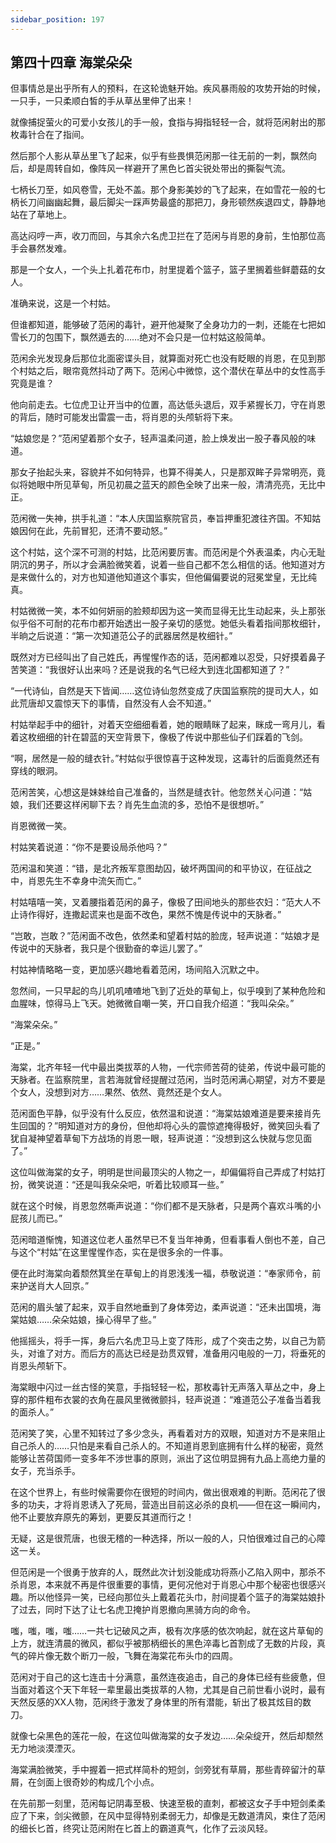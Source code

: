 ```yaml
---
sidebar_position: 197
---
```


## 第四十四章 **海棠朵朵**

但事情总是出乎所有人的预料，在这轮诡魅开始。疾风暴雨般的攻势开始的时候，一只手，一只柔顺白皙的手从草丛里伸了出来！

就像捕捉萤火的可爱小女孩儿的手一般，食指与拇指轻轻一合，就将范闲射出的那枚毒针合在了指间。

然后那个人影从草丛里飞了起来，似乎有些畏惧范闲那一往无前的一刺，飘然向后，却是周转自如，像阵风一样避开了黑色匕首尖锐处带出的撕裂气流。

七柄长刀至，如风卷雪，无处不盖。那个身影美妙的飞了起来，在如雪花一般的七柄长刀间幽幽起舞，最后脚尖一踩声势最盛的那把刀，身形顿然疾退四丈，静静地站在了草地上。

高达闷哼一声，收刀而回，与其余六名虎卫拦在了范闲与肖恩的身前，生怕那位高手会暴然发难。

那是一个女人，一个头上扎着花布巾，肘里提着个篮子，篮子里搁着些鲜蘑菇的女人。

准确来说，这是一个村姑。

但谁都知道，能够破了范闲的毒针，避开他凝聚了全身功力的一刺，还能在七把如雪长刀的包围下，飘然遁去的……绝对不会只是一位村姑这般简单。

范闲余光发现身后那位北面密谍头目，就算面对死亡也没有眨眼的肖恩，在见到那个村姑之后，眼帘竟然抖动了两下。范闲心中微惊，这个潜伏在草丛中的女性高手究竟是谁？

他向前走去。七位虎卫让开当中的位置，高达低头退后，双手紧握长刀，守在肖恩的背后，随时可能发出雷震一击，将肖恩的头颅斩将下来。

“姑娘您是？”范闲望着那个女子，轻声温柔问道，脸上焕发出一股子春风般的味道。

那女子抬起头来，容貌并不如何特异，也算不得美人，只是那双眸子异常明亮，竟似将她眼中所见草甸，所见初晨之蓝天的颜色全映了出来一般，清清亮亮，无比中正。

范闲微一失神，拱手礼道：“本人庆国监察院官员，奉旨押重犯渡往齐国。不知姑娘因何在此，先前冒犯，还清不要动怒。”

这个村姑，这个深不可测的村姑，比范闲要厉害。而范闲是个外表温柔，内心无耻阴沉的男子，所以才会满脸微笑着，说着一些自己都不怎么相信的话。他知道对方是来做什么的，对方也知道他知道这个事实，但他偏偏要说的冠冕堂皇，无比纯真。

村姑微微一笑，本不如何妍丽的脸颊却因为这一笑而显得无比生动起来，头上那张似乎俗不可耐的花布巾都开始透出一股子亲切的感觉。她低头看着指间那枚细针，半晌之后说道：“第一次知道范公子的武器居然是枚细针。”

既然对方已经叫出了自己姓氏，再惺惺作态的话，范闲都难以忍受，只好摸着鼻子苦笑道：“我很好认出来吗？还是说我的名气已经大到连北国都知道了？”

“一代诗仙，自然是天下皆闻……这位诗仙忽然变成了庆国监察院的提司大人，如此荒唐却又震惊天下的事情，自然没有人会不知道。”

村姑举起手中的细针，对着天空细细看着，她的眼睛眯了起来，眯成一弯月儿，看着这枚细细的针在碧蓝的天空背景下，像极了传说中那些仙子们踩着的飞剑。

“啊，居然是一般的缝衣针。”村姑似乎很惊喜于这种发现，这毒针的后面竟然还有穿线的眼洞。

范闲苦笑，心想这是妹妹给自己准备的，当然是缝衣针。他忽然关心问道：“姑娘，我们还要这样闲聊下去？肖先生血流的多，恐怕不是很想听。”

肖恩微微一笑。

村姑笑着说道：“你不是要设局杀他吗？”

范闲温和笑道：“错，是北齐叛军意图劫囚，破坏两国间的和平协议，在征战之中，肖恩先生不幸身中流矢而亡。”

村姑嘻嘻一笑，叉着腰指着范闲的鼻子，像极了田间地头的那些农妇：“范大人不止诗作得好，连撒起谎来也是面不改色，果然不愧是传说中的天脉者。”

“岂敢，岂敢？”范闲面不改色，依然柔和望着村姑的脸庞，轻声说道：“姑娘才是传说中的天脉者，我只是个很勤奋的幸运儿罢了。”

村姑神情略略一变，更加感兴趣地看着范闲，场间陷入沉默之中。

忽然间，一只早起的鸟儿叽叽喳喳地飞到了近处的草甸上，似乎嗅到了某种危险和血腥味，惊得马上飞天。她微微自嘲一笑，开口自我介绍道：“我叫朵朵。”

“海棠朵朵。”

“正是。”

海棠，北齐年轻一代中最出类拔萃的人物，一代宗师苦荷的徒弟，传说中最可能的天脉者。在监察院里，言若海就曾经提醒过范闲，当时范闲满心期望，对方不要是个女人，没想到对方……果然、依然、竟然还是个女人。

范闲面色平静，似乎没有什么反应，依然温和说道：“海棠姑娘难道是要来接肖先生回国的？”明知道对方的身份，但他却将心头的震惊遮掩得极好，微笑回头看了犹自凝神望着草甸下方战场的肖恩一眼，轻声说道：“没想到这么快就与您见面了。”

这位叫做海棠的女子，明明是世间最顶尖的人物之一，却偏偏将自己弄成了村姑打扮，微笑说道：“还是叫我朵朵吧，听着比较顺耳一些。”

就在这个时候，肖恩忽然嘶声说道：“你们都不是天脉者，只是两个喜欢斗嘴的小屁孩儿而已。”

范闲暗道惭愧，知道这位老人虽然早已不复当年神勇，但看事看人倒也不差，自己与这个“村姑”在这里惺惺作态，实在是很多余的一件事。

便在此时海棠向着颓然箕坐在草甸上的肖恩浅浅一福，恭敬说道：“奉家师令，前来护送肖大人回京。”

范闲的眉头皱了起来，双手自然地垂到了身体旁边，柔声说道：“还未出国境，海棠姑娘……朵朵姑娘，操心得早了些。”

他摇摇头，将手一挥，身后六名虎卫马上变了阵形，成了个突击之势，以自己为箭头，对谁了对方。而后方的高达已经是劲贯双臂，准备用闪电般的一刀，将垂死的肖恩头颅斩下。

海棠眼中闪过一丝古怪的笑意，手指轻轻一松，那枚毒针无声落入草丛之中，身上穿的那件粗布衣裳的衣角在晨风里微微颤抖，轻声说道：“难道范公子准备当着我的面杀人。”

范闲笑了笑，心里不知转过了多少念头，再看着对方的双眼，知道对方不是来阻止自己杀人的……只怕是来看自己杀人的。不知道肖恩到底拥有什么样的秘密，竟然能够让苦荷国师一变多年不涉世事的原则，派出了这位明显拥有九品上高绝力量的女子，充当杀手。

在这个世界上，有些时候需要你在很短的时间内，做出很艰难的判断。范闲花了很多的功夫，才将肖恩诱入了死局，营造出目前这必杀的良机——但在这一瞬间内，他不止要放弃原先的筹划，更要反其道而行之！

无疑，这是很荒唐，也很无稽的一种选择，所以一般的人，只怕很难过自己的心障这一关。

但范闲是一个很勇于放弃的人，既然此次计划没能成功将燕小乙陷入网中，那杀不杀肖恩，本来就不再是件很重要的事情，更何况他对于肖恩心中那个秘密也很感兴趣。所以他怪异一笑，已经向那位头上戴着花头巾，肘间提着个篮子的海棠姑娘扑了过去，同时下达了让七名虎卫掩护肖恩撤向黑骑方向的命令。

嗤，嗤，嗤，嗤……一共七记破风之声，极有次序感的依次响起，就在这片草甸的上方，就连清晨的微风，都似乎被那柄细长的黑色淬毒匕首割成了无数的片段，真气的碎片像无数个断刀一般，飞舞在海棠花布头巾的四周。

范闲对于自己的这七连击十分满意，虽然连夜追击，自己的身体已经有些疲惫，但当面对着这个天下年轻一辈里最出类拔萃的人物，尤其是自己前世看小说时，最有天然反感的XX人物，范闲终于激发了身体里的所有潜能，斩出了极其炫目的数刀。

就像七朵黑色的莲花一般，在这位叫做海棠的女子发边……朵朵绽开，然后却颓然无力地淡漠湮灭。

海棠满脸微笑，手中握着一把式样简朴的短剑，剑旁犹有草屑，那些青碎留汁的草屑，在剑面上很奇妙的构成几个小点。

在先前那一刻里，范闲每记阴毒至极、快速至极的直刺，都被这女子手中短剑柔柔应了下来，剑尖微颤，在风中显得特别柔弱无力，却像是无数道清风，束住了范闲的细长匕首，终究让范闲附在匕首上的霸道真气，化作了云淡风轻。

